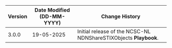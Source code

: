 | **Version** | **Date Modified (DD-MM-YYYY)** | **Change History**                                                        |
|-------------|--------------------------------|---------------------------------------------------------------------------|
| 3.0.0       | 19-05-2025                     | Initial release of the NCSC-NL NDNShareSTIXObjects **Playbook**.          |